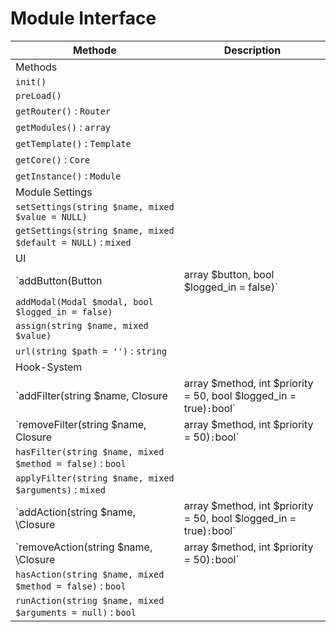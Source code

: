 # Module Interface

| Methode | Description |
| --- | --- |
| Methods |
| `init()` |  |
| `preLoad()` |  |
| `getRouter()` : `Router` |  |
| `getModules()` : `array` |  |
| `getTemplate()` : `Template`|  |
| `getCore()` : `Core` |  |
| `getInstance()` : `Module` |  |
| Module Settings |
| `setSettings(string $name, mixed $value = NULL)` |  |
| `getSettings(string $name, mixed $default = NULL)` : `mixed` |  |
| UI |
| `addButton(Button | array $button, bool $logged_in = false)` |  |
| `addModal(Modal $modal, bool $logged_in = false)` | |
| `assign(string $name, mixed $value)` | |
| `url(string $path = '')` : `string` | |
| Hook-System |
| `addFilter(string $name, Closure | array  $method, int $priority = 50, bool $logged_in = true)` : `bool` | |
| `removeFilter(string $name, Closure | array $method, int $priority = 50)` : `bool` | |
| `hasFilter(string $name, mixed $method = false)` : `bool`  | |
| `applyFilter(string $name, mixed $arguments)`  : `mixed` | |
| `addAction(string $name, \Closure | array  $method, int $priority = 50, bool $logged_in = true)` : `bool` | |
| `removeAction(string $name, \Closure | array $method, int $priority = 50)` : `bool` | |
| `hasAction(string $name, mixed $method = false)` : `bool` | |
| `runAction(string $name, mixed $arguments = null)` : `bool` | |